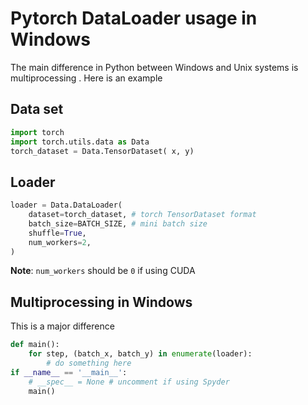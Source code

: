 # Pytorch DataLoader usage in Windows

The main difference in Python between Windows and Unix systems is multiprocessing . 
Here is an example

## Data set
```python
import torch
import torch.utils.data as Data
torch_dataset = Data.TensorDataset( x, y)
```
## Loader
```python
loader = Data.DataLoader(
    dataset=torch_dataset, # torch TensorDataset format
    batch_size=BATCH_SIZE, # mini batch size
    shuffle=True, 
    num_workers=2, 
)
```
**Note**: `num_workers` should be `0` if using CUDA

## Multiprocessing in Windows
This is a major difference
```python
def main():
    for step, (batch_x, batch_y) in enumerate(loader):
        # do something here
if __name__ == '__main__':
    # __spec__ = None # uncomment if using Spyder
    main()
```
